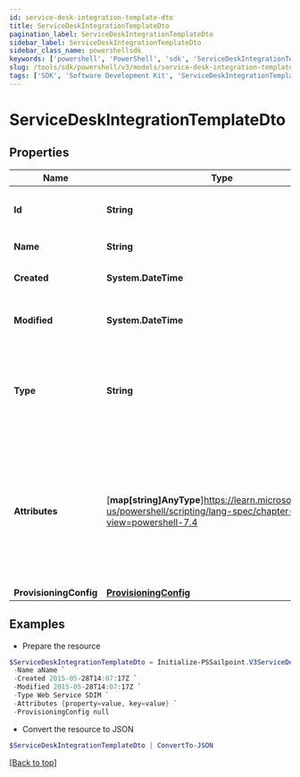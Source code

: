 ```yaml
---
id: service-desk-integration-template-dto
title: ServiceDeskIntegrationTemplateDto
pagination_label: ServiceDeskIntegrationTemplateDto
sidebar_label: ServiceDeskIntegrationTemplateDto
sidebar_class_name: powershellsdk
keywords: ['powershell', 'PowerShell', 'sdk', 'ServiceDeskIntegrationTemplateDto', 'ServiceDeskIntegrationTemplateDto'] 
slug: /tools/sdk/powershell/v3/models/service-desk-integration-template-dto
tags: ['SDK', 'Software Development Kit', 'ServiceDeskIntegrationTemplateDto', 'ServiceDeskIntegrationTemplateDto']
---
```



# ServiceDeskIntegrationTemplateDto

## Properties

Name | Type | Description | Notes
------------ | ------------- | ------------- | -------------
**Id** | **String** | System-generated unique ID of the Object | [optional] [readonly] 
**Name** | **String** | Name of the Object | [required]
**Created** | **System.DateTime** | Creation date of the Object | [optional] [readonly] 
**Modified** | **System.DateTime** | Last modification date of the Object | [optional] [readonly] 
**Type** | **String** | The 'type' property specifies the type of the Service Desk integration template. | [required][default to "Web Service SDIM"]
**Attributes** | [**map[string]AnyType**]https://learn.microsoft.com/en-us/powershell/scripting/lang-spec/chapter-04?view=powershell-7.4 | The 'attributes' property value is a map of attributes available for integrations using this Service Desk integration template. | [required]
**ProvisioningConfig** | [**ProvisioningConfig**](provisioning-config) |  | [required]

## Examples

- Prepare the resource
```powershell
$ServiceDeskIntegrationTemplateDto = Initialize-PSSailpoint.V3ServiceDeskIntegrationTemplateDto  -Id id12345 `
 -Name aName `
 -Created 2015-05-28T14:07:17Z `
 -Modified 2015-05-28T14:07:17Z `
 -Type Web Service SDIM `
 -Attributes {property=value, key=value} `
 -ProvisioningConfig null
```

- Convert the resource to JSON
```powershell
$ServiceDeskIntegrationTemplateDto | ConvertTo-JSON
```


[[Back to top]](#) 

